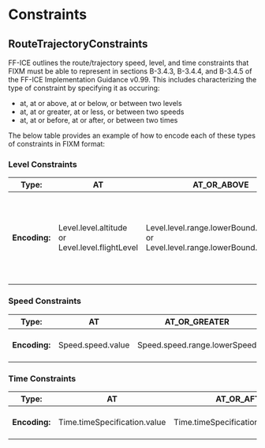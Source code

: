 # Constraints 

## RouteTrajectoryConstraints

FF-ICE outlines the route/trajectory speed, level, and time constraints that FIXM must be able to represent in sections B-3.4.3, B-3.4.4, and B-3.4.5 of the FF-ICE Implementation Guidance v0.99. This includes characterizing the type of constraint by specifying it as occuring:

- at, at or above, at or below, or between two levels
- at, at or greater, at or less, or between two speeds
- at, at or before, at or after, or between two times

The below table provides an example of how to encode each of these types of constraints in FIXM format:

### Level Constraints
| **Type:**                | **AT**                   | **AT_OR_ABOVE**                   | **AT_OR_BELOW**                      | **BETWEEN**                                                                       |
|---------------------|--------------------------|-------------------------------------|-------------------------------------|-----------------------------------------------------------------------------------|
| **Encoding:**        | Level.level.altitude<br>or<br>Level.level.flightLevel | Level.level.range.lowerBound.altitude<br>or<br>Level.level.range.lowerBound.flightLevel | Level.level.range.upperBound.altitude<br>or<br>Level.level.range.upperBound.flightLevel | Level.level.range.upperBound.altitude<br>or<br>Level.level.range.upperBound.flightLevel<br><br>and<br><br>Level.level.range.lowerBound.altitude<br>or<br>Level.level.range.lowerBound.flightLevel |

### Speed Constraints

| **Type:**                | **AT**                   | **AT_OR_GREATER**                   | **AT_OR_LESS**                      | **BETWEEN**                                                                       |
|---------------------|--------------------------|-------------------------------------|-------------------------------------|-----------------------------------------------------------------------------------|
| **Encoding:**        | Speed.speed.value | Speed.speed.range.lowerSpeed | Speed.speed.range.upperSpeed | Speed.speed.range.upperSpeed<br>and<br>Speed.speed.range.lowerSpeed |

### Time Constraints

| **Type:**               | **AT**                        | **AT_OR_AFTER**                        | **AT_OR_BEFORE**                     | **BETWEEN**                                                                           |
|--------------------|-------------------------------|----------------------------------------|--------------------------------------|---------------------------------------------------------------------------------------|
| **Encoding:**       | Time.timeSpecification.value | Time.timeSpecification.range.earliest | Time.timeSpecification.range.latest | Time.timeSpecification.range.earliest<br>and<br>Time.timeSpecification.range.latest |
